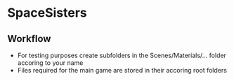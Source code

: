 # SpaceSisters

## Workflow
- For testing purposes create subfolders in the Scenes/Materials/... folder accoring to your name
- Files required for the main game are stored in their accoring root folders

